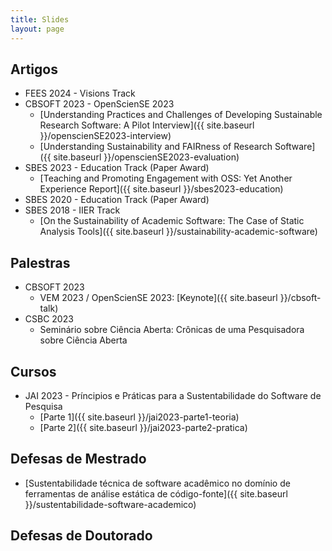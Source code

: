 ```yaml
---
title: Slides
layout: page
---
```


## Artigos

* FEES 2024 - Visions Track 
* CBSOFT 2023 - OpenScienSE 2023
   * [Understanding Practices and Challenges of Developing Sustainable Research Software: A Pilot Interview]({{ site.baseurl }}/openscienSE2023-interview)
   * [Understanding Sustainability and FAIRness of Research Software]({{ site.baseurl }}/openscienSE2023-evaluation)
* SBES 2023 - Education Track (Paper Award)
   * [Teaching and Promoting Engagement with OSS: Yet Another Experience Report]({{ site.baseurl }}/sbes2023-education)
* SBES 2020 - Education Track (Paper Award)
* SBES 2018 - IIER Track
   * [On the Sustainability of Academic Software: The Case of Static Analysis Tools]({{ site.baseurl }}/sustainability-academic-software)

## Palestras

* CBSOFT 2023
   * VEM 2023 / OpenScienSE 2023: [Keynote]({{ site.baseurl }}/cbsoft-talk)
* CSBC 2023
   * Seminário sobre Ciência Aberta: Crônicas de uma Pesquisadora sobre Ciência Aberta


## Cursos

* JAI 2023 - Príncipios e Práticas para a Sustentabilidade do Software de Pesquisa
   * [Parte 1]({{ site.baseurl }}/jai2023-parte1-teoria)
   * [Parte 2]({{ site.baseurl }}/jai2023-parte2-pratica)


## Defesas de Mestrado
 
* [Sustentabilidade técnica de software acadêmico no domínio de ferramentas de análise estática de código-fonte]({{ site.baseurl }}/sustentabilidade-software-academico)

## Defesas de Doutorado


